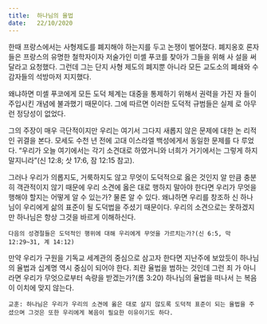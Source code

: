 ```yaml
---
title:  하나님의 율법
date:   22/10/2020
---
```


한때 프랑스에서는 사형제도를 폐지해야 하는지를 두고 논쟁이 벌어졌다. 폐지옹호 론자들은 프랑스의 유명한 철학자이자 저술가인 미셸 푸코를 찾아가 그들을 위해 사 설을 써달라고 요청했다. 그런데 그는 단지 사형 제도의 폐지뿐 아니라 모든 교도소의 폐쇄와 수감자들의 석방마저 지지했다.

왜냐하면 미셸 푸코에게 모든 도덕 체계는 대중을 통제하기 위해서 권력을 가진 자 들이 주입시킨 개념에 불과했기 때문이다. 그에 따르면 이러한 도덕적 규범들은 실제 로 아무런 정당성이 없었다.

그의 주장이 매우 극단적이지만 우리는 여기서 그다지 새롭지 않은 문제에 대한 논 리적인 귀결을 본다. 모세도 수천 년 전에 고대 이스라엘 백성에게서 동일한 문제를 다 루었다. “우리가 오늘 여기에서는 각기 소견대로 하였거니와 너희가 거기에서는 그렇게 하지 말지니라”(신 12:8; 삿 17:6, 잠 12:15 참고).

그러나 우리가 의롭지도, 거룩하지도 않고 무엇이 도덕적으로 옳은 것인지 알 만큼 충분히 객관적이지 않기 때문에 우리 소견에 옳은 대로 행하지 말아야 한다면 우리가 무엇을 행해야 할지는 어떻게 알 수 있는가? 물론 알 수 있다. 왜냐하면 우리를 창조하 신 하나님이 우리에게 삶의 표준이 될 도덕법을 주셨기 때문이다. 우리의 소견으로는 못하겠지만 하나님은 항상 그것을 바르게 이해하신다.

`다음의 성경절들은 도덕적인 행위에 대해 우리에게 무엇을 가르치는가?(신 6:5, 막 12:29~31, 계 14:12)`

만약 우리가 구원을 기독교 세계관의 중심으로 삼고자 한다면 지난주에 보았듯이 하나님의 율법과 십계명 역시 중심이 되어야 한다. 죄란 율법을 범하는 것인데 그런 죄 가 아니라면 우리가 무엇으로부터 속량을 받겠는가?(롬 3:20) 하나님의 율법을 떠나서 는 복음이 이치에 맞지 않는다.

`교훈: 하나님은 우리가 우리의 소견에 옳은 대로 살지 않도록 도덕적 표준이 되는 율법을 주셨으며 그것은 또한 우리에게 복음이 필요한 이유이기도 하다.`